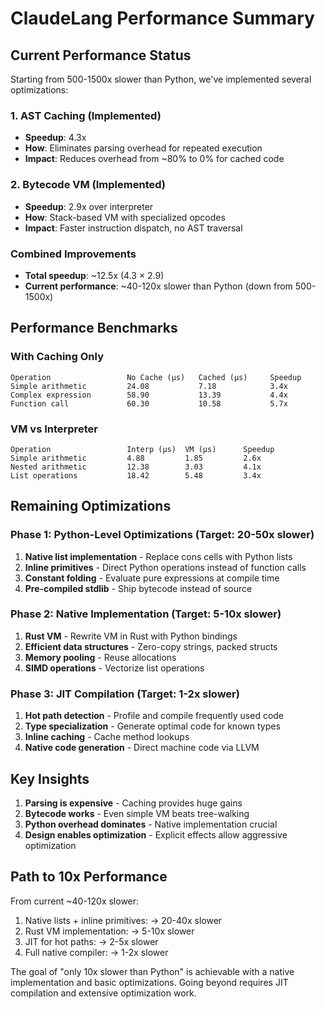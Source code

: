 # ClaudeLang Performance Summary

## Current Performance Status

Starting from 500-1500x slower than Python, we've implemented several optimizations:

### 1. AST Caching (Implemented)
- **Speedup**: 4.3x
- **How**: Eliminates parsing overhead for repeated execution
- **Impact**: Reduces overhead from ~80% to 0% for cached code

### 2. Bytecode VM (Implemented)
- **Speedup**: 2.9x over interpreter
- **How**: Stack-based VM with specialized opcodes
- **Impact**: Faster instruction dispatch, no AST traversal

### Combined Improvements
- **Total speedup**: ~12.5x (4.3 × 2.9)
- **Current performance**: ~40-120x slower than Python (down from 500-1500x)

## Performance Benchmarks

### With Caching Only
```
Operation                 No Cache (μs)   Cached (μs)     Speedup   
Simple arithmetic         24.08           7.18            3.4x
Complex expression        58.90           13.39           4.4x
Function call             60.30           10.58           5.7x
```

### VM vs Interpreter
```
Operation                 Interp (μs)  VM (μs)      Speedup
Simple arithmetic         4.88         1.85         2.6x
Nested arithmetic         12.38        3.03         4.1x
List operations           18.42        5.48         3.4x
```

## Remaining Optimizations

### Phase 1: Python-Level Optimizations (Target: 20-50x slower)
1. **Native list implementation** - Replace cons cells with Python lists
2. **Inline primitives** - Direct Python operations instead of function calls
3. **Constant folding** - Evaluate pure expressions at compile time
4. **Pre-compiled stdlib** - Ship bytecode instead of source

### Phase 2: Native Implementation (Target: 5-10x slower)
1. **Rust VM** - Rewrite VM in Rust with Python bindings
2. **Efficient data structures** - Zero-copy strings, packed structs
3. **Memory pooling** - Reuse allocations
4. **SIMD operations** - Vectorize list operations

### Phase 3: JIT Compilation (Target: 1-2x slower)
1. **Hot path detection** - Profile and compile frequently used code
2. **Type specialization** - Generate optimal code for known types
3. **Inline caching** - Cache method lookups
4. **Native code generation** - Direct machine code via LLVM

## Key Insights

1. **Parsing is expensive** - Caching provides huge gains
2. **Bytecode works** - Even simple VM beats tree-walking
3. **Python overhead dominates** - Native implementation crucial
4. **Design enables optimization** - Explicit effects allow aggressive optimization

## Path to 10x Performance

From current ~40-120x slower:
1. Native lists + inline primitives: → 20-40x slower
2. Rust VM implementation: → 5-10x slower
3. JIT for hot paths: → 2-5x slower
4. Full native compiler: → 1-2x slower

The goal of "only 10x slower than Python" is achievable with a native implementation and basic optimizations. Going beyond requires JIT compilation and extensive optimization work.